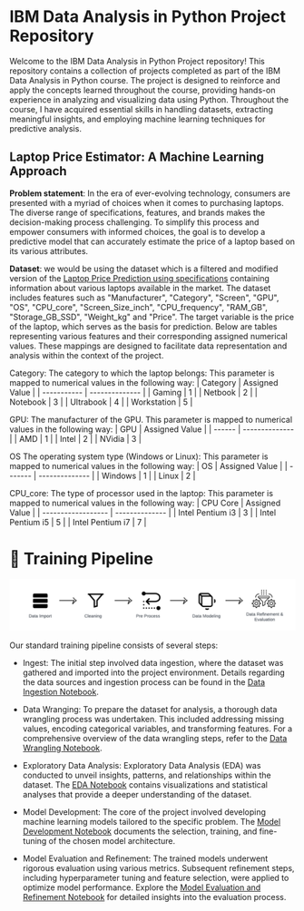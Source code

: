# IBM Data Analysis in Python Project Repository
Welcome to the  IBM Data Analysis in Python Project repository! This repository contains a collection of projects completed as part of the IBM Data Analysis in Python course. The project is designed to reinforce and apply the concepts learned throughout the course, providing hands-on experience in analyzing and visualizing data using Python. Throughout the course, I have acquired essential skills in handling datasets, extracting meaningful insights, and employing machine learning techniques for predictive analysis.

## Laptop Price Estimator: A Machine Learning Approach

**Problem statement**: In the era of ever-evolving technology, consumers are presented with a myriad of choices when it comes to purchasing laptops. The diverse range of specifications, features, and brands makes the decision-making process challenging. To simplify this process and empower consumers with informed choices, the goal is to develop a predictive model that can accurately estimate the price of a laptop based on its various attributes. 

**Dataset**: we would be using the dataset which is a filtered and modified version of the [Laptop Price Prediction using specifications](https://www.kaggle.com/datasets/arnabchaki/laptop-price-prediction?resource=download) containing information about various laptops available in the market. The dataset includes features such as "Manufacturer", "Category", "Screen", "GPU", "OS", "CPU_core",
"Screen_Size_inch", "CPU_frequency", "RAM_GB", "Storage_GB_SSD", "Weight_kg" and "Price". The target variable is the price of the laptop, which serves as the basis for prediction. Below are tables representing various features and their corresponding assigned numerical values. These mappings are designed to facilitate data representation and analysis within the context of the project.

Category: The category to which the laptop belongs: This parameter is mapped to numerical values in the following way:
| Category    | Assigned Value |
| ----------- | -------------- |
| Gaming      | 1              |
| Netbook     | 2              |
| Notebook    | 3              |
| Ultrabook   | 4              |
| Workstation | 5              |

GPU: The manufacturer of the GPU. This parameter is mapped to numerical values in the following way:
| GPU    | Assigned Value |
| ------ | -------------- |
| AMD    | 1              |
| Intel  | 2              |
| NVidia | 3              |

OS The operating system type (Windows or Linux): This parameter is mapped to numerical values in the following way:
| OS      | Assigned Value |
| ------- | -------------- |
| Windows | 1              |
| Linux   | 2              |

CPU_core: The type of processor used in the laptop: This parameter is mapped to numerical values in the following way:
| CPU Core           | Assigned Value |
| ------------------ | -------------- |
| Intel Pentium i3   | 3              |
| Intel Pentium i5   | 5              |
| Intel Pentium i7   | 7              |

# 🚀 Training Pipeline
![Pipeline](images/Pipeline.png)

Our standard training pipeline consists of several steps:
- Ingest: The initial step involved data ingestion, where the dataset was gathered and imported into the project environment. Details regarding the data sources and ingestion process can be found in the [Data Ingestion Notebook](Notebooks/LaptopPricing_DataImport.ipynb).
  
- Data Wranging: To prepare the dataset for analysis, a thorough data wrangling process was undertaken. This included addressing missing values, encoding categorical variables, and transforming features. For a comprehensive overview of the data wrangling steps, refer to the [Data Wrangling Notebook](Notebooks/LaptopPricing_DataWrangling.ipynb).

- Exploratory Data Analysis: Exploratory Data Analysis (EDA) was conducted to unveil insights, patterns, and relationships within the dataset. The [EDA Notebook](Notebooks/LaptopPricing_EDA.ipynb) contains visualizations and statistical analyses that provide a deeper understanding of the dataset.
  
- Model Development: The core of the project involved developing machine learning models tailored to the specific problem. The [Model Development Notebook](Notebooks/LaptopPricing_ModelDevelopment.ipynb) documents the selection, training, and fine-tuning of the chosen model architecture.

- Model Evaluation and Refinement: The trained models underwent rigorous evaluation using various metrics. Subsequent refinement steps, including hyperparameter tuning and feature selection, were applied to optimize model performance. Explore the [Model Evaluation and Refinement Notebook](Notebooks/LaptopPricing_ModelEvaluation.ipynb) for detailed insights into the evaluation process.
